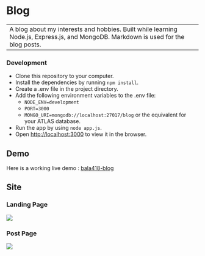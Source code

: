 # Blog
<table>
<tr>
<td>
  A blog about my interests and hobbies. Built while learning Node.js, Express.js, and MongoDB. Markdown is used for the blog posts.
</td>
</tr>
</table>

### Development
- Clone this repository to your computer.
- Install the dependencies by running `npm install`.
- Create a .env file in the project directory.
- Add the following environment variables to the .env file:
  - `NODE_ENV=development`
  - `PORT=3000`
  - `MONGO_URI=mongodb://localhost:27017/blog` or the equivalent for your ATLAS database.
- Run the app by using `node app.js`.
- Open [http://localhost:3000](http://localhost:3000) to view it in the browser.

## Demo
Here is a working live demo :  [bala418-blog](https://bala418-blog.herokuapp.com/)

## Site

### Landing Page

![](https://i.imgur.com/aUgDRY1.jpg)

### Post Page

![](https://imgur.com/1W0sORS.jpg)

